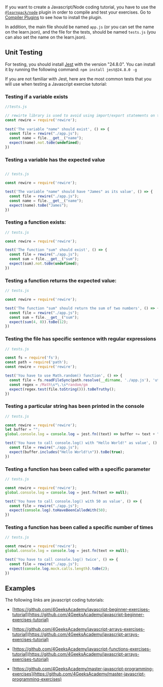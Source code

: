 
If you want to create a Javascript/Node coding tutorial, you have to use the [`@learnpack/node`](https://www.npmjs.com/package/@learnpack/node) plugin in order to compile and test your exercises. Go to [Compiler Plugins](./configure#compiler-plugins) to see how to install the plugin.

In addition, the main file should be named `app.js` (or you can set the name on the learn.json), and the file for the tests, should be named `tests.js` (you can also set the name on the learn.json).

## Unit Testing

For testing, you should install [Jest](https://jestjs.io/) with the version "24.8.0". You can install it by running the following command: `npm install jest@24.8.0 -g`

If you are not familiar with Jest, here are the most common tests that you will use when testing a Javascript exercise tutorial:

### Testing if a variable exists

```js
//tests.js

// rewirte library is used to avoid using import/export statements on the student code
const rewire = require('rewire');
  
test('The variable "name" should exist', () => {
  const file = rewire("./app.js");
  const name = file.__get__("name");
  expect(name).not.toBe(undefined);
})
```

### Testing a variable has the expected value

```js

// tests.js

const rewire = require('rewire');

test('The variable "name" should have "James" as its value', () => {
  const file = rewire("./app.js");
  const name = file.__get__("name");
  expect(name).toBe("James");
})
```

### Testing a function exists:

```js
// tests.js

const rewire = require('rewire');

test('The function "sum" should exist', () => {
  const file = rewire("./app.js");
  const sum = file.__get__("sum");
  expect(sum).not.toBe(undefined);
})
```

### Testing a function returns the expected value:

```js
// tests.js

const rewire = require('rewire');

test('The function "sum" should return the sum of two numbers', () => {
  const file = rewire("./app.js");
  const sum = file.__get__("sum");
  expect(sum(4, 8)).toBe(12);
})
```

### Testing the file has specific sentence with regular expressions

```js
// tests.js

const fs = require('fs');
const path = require('path');
const rewire = require('rewire');

test('You have to use Math.random() function', () => {
  const file = fs.readFileSync(path.resolve(__dirname, './app.js'), 'utf8');
  const regex = /Math\s*\.\s*random/gm
  expect(regex.test(file.toString())).toBeTruthy();
})
```

### Testing a particular string has been printed in the console

```js
// tests.js

const rewire = require('rewire');
let buffer = "";
global.console.log = console.log = jest.fn((text) => buffer += text + "\n");

test('You have to call console.log() with "Hello World!" as value', () => {
  const file = rewire("./app.js");
  expect(buffer.includes("Hello World!\n")).toBe(true);
})
```

### Testing a function has been called with a specific parameter

```js
// tests.js

const rewire = require('rewire');
global.console.log = console.log = jest.fn(text => null);

test('You have to call console.log() with 50 as value', () => {
  const file = rewire("./app.js");
  expect(console.log).toHaveBeenCalledWith(50);
})
```

### Testing a function has been called a specific number of times

```js
// tests.js

const rewire = require('rewire');
global.console.log = console.log = jest.fn(text => null);

test('You have to call console.log() twice', () => {
  const file = rewire("./app.js");
  expect(console.log.mock.calls.length).toBe(2);
})
```

## Examples

The following links are javascript coding tutorials:

*   ​[https://github.com/4GeeksAcademy/javascript-beginner-exercises-tutorial](https://github.com/4GeeksAcademy/javascript-beginner-exercises-tutorial)​
*   ​[https://github.com/4GeeksAcademy/javascript-arrays-exercises-tutorial](https://github.com/4GeeksAcademy/javascript-arrays-exercises-tutorial)​
*   ​[https://github.com/4GeeksAcademy/javascript-functions-exercises-tutorial](https://github.com/4GeeksAcademy/javascript-arrays-exercises-tutorial)​
    

*   ​[https://github.com/4GeeksAcademy/master-javascript-programming-exercises](https://github.com/4GeeksAcademy/master-javascript-programming-exercises)​
    
